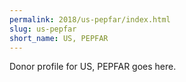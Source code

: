 ```yaml
---
permalink: 2018/us-pepfar/index.html
slug: us-pepfar
short_name: US, PEPFAR
---
```


Donor profile for US, PEPFAR goes here.
